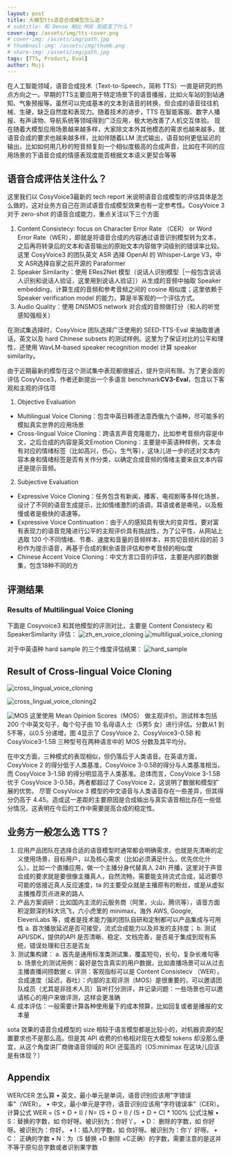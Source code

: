 ```yaml
---
layout: post
title: 大模型tts语音合成模型怎么选？
# subtitle: 和 Dense 相比 MOE 到底变了什么？
cover-img: /assets/img/tts-cover.png
# cover-img: /assets/img/path.jpg
# thumbnail-img: /assets/img/thumb.png
# share-img: /assets/img/path.jpg
tags: [TTS, Product, Eval]
author: Muji
---
```


在人工智能领域，语音合成技术（Text-to-Speech，简称 TTS）一直是研究的热点方向之一。早期的TTS主要应用于特定场景下的语音播报，比如火车站的到站通知、气象预报等。虽然可以完成基本的文本到语音的转换，但合成的语音往往机械、生硬，缺乏自然度和表现力。随着技术的进步，TTS 在智能客服、数字人播报、有声读物、导航系统等领域得到广泛应用，极大地改善了人机交互体验。
现在随着大模型应用场景越来越多样，大家除文本外其他模态的需求也越来越多。就语音合成的要求也越来越多样，比如伴随着LLM 流式输出，语音如何更低延迟的输出，比如如何用几秒的短音频复刻一个相似度极高的合成声音，比如在不同的应用场景的下语音合成的情感表现度能否根据文本语义更契合等等

## 语音合成评估关注什么？
这里我们以 CosyVoice3最新的 tech report 米说明语音合成模型的评估具体是怎么做的，这对业务方自己在测试语音合成模型效果也有一定参考性。CosyVoice 3 对于 zero-shot 的语音合成能力，重点关注以下三个方面
1. Content Consistecy: focus on Character Error Rate （CER） or Word Error Rate（WER），即就是将语音合成的内容通过语音识别模型转为文本，之后再将转录后的文本和语音输出的原始文本内容做字词级别的错误率比较。这里 CosyVoice3 的团队英文 ASR 选择 OpenAI 的 Whisper-Large V3，中文 ASR选择自家之前开源的 Paraformer
2. Speaker Similarity：使用 ERes2Net 模型（说话人识别模型［一般包含说话人识别和说话人验证，这里用到说话人验证］）从生成的音频中抽取 Speaker embedding，计算生成的音频和参考音频之间的 cosine 相似度；这里依赖于Speaker verification model 的能力，算是半客观的一个评估方式。
3. Audio Quality：使用 DNSMOS network 对合成的音频做打分（和人的听觉感知强相关）

在测试集选择时，CosyVoice 团队选择广泛使用的 SEED-TTS-Eval 来抽取普通话，英文以及 hard Chinese subsets 的测试样例。这里为了保证对比的公平和理性，还使用 WavLM-based speaker recognition model 计算 speaker similarity。

由于近期最新的模型在这个测试集中表现都很接近，提升空间有限。为了更全面的评估 CosyVoce3，作者还新提出一个多语言 benchmark**CV3-Eval**，包含以下客观和主观的评估项
1. Objective Evaluation
- Multilingual Voice Cloning：包含中英日韩德法意西俄九个语种，尽可能多的模拟真实世界的应用场景
- Cross-lingual Voice Cloning：跨语言声音克隆能力，比如参考音频内容是中文，之后合成的内容是英文Emotion Cloning：主要是中英语种样例，文本会有对应的情绪标签（比如高兴，伤心，生气等），这块儿进一步的还对文本内容本身和情绪标签是否有关作分类，以确定合成音频的情绪主要来自文本内容还是提示音频。
2. Subjective Evaluation
- Expressive Voice Cloning：任务包含有新闻，播客，电视剧等多样化场景，设计了不同的语音生成提示，比如情绪激烈的语调，耳语或者是嘶吼，以及极慢或者是极快的语速等。
- Expressive Voice Continuation：由于人的感知具有很大的变异性，要对富有表现力的语音克隆进行公平的主观评价具有挑战性，为了公平性，从网站上选取 120 个不同情绪、节奏、速度和音量的音频样本，并剪切音频片段的前 3 秒作为提示语音，再基于合成的剩余语音评估和参考音频的相似度
- Chinese Accent Voice Cloning：中文方言口音的评估，主要是内部的数据集，包含18种不同的方


## 评测结果
### Results of Multilingual Voice Cloning
下面是 Cosyvoice3 和其他模型的评测对比，主要是 Content Consistecy 和 SpeakerSimilarity 评估：
![zh_en_voice_cloning](/assets/img/tts-table4.png)
![multiligual_voice_cloning](/assets/img/tts-table5.png)

对于中英语种 hard sample 的三个维度评估结果：
![hard_sample](/assets/img/tts-table6.png)

## Result of Cross-lingual Voice Cloning
![cross_lingual_voice_cloning](/assets/img/tts-table7.png)

![cross_lingual_voice_cloning2](/assets/img/tts-table8.png)

![MOS](/assets/img/tts-fig4.png)
这里使用 Mean Opinion Scores（MOS） 做主观评价。测试样本包括 200 个中英文句子，每个句子由 10 名母语人士（5男5 女）进行评估。分数从1 到5不等，以0.5 分递增。图 4显示了 CosyVoice 2、CosyVoice3-0.5B 和 CosyVoice3-1.5B 三种型号在两种语言中的 MOS 分数及其平均分。

在中文方面，三种模式的表现相似，但仍落后于人类语音。在英语方面，CosyVoice 2 的得分低于人类基准，CosyVoice 3-0.5B的得分与人类基准相当，而 CosyVoice 3-1.5B 的得分明显高于人类基准。总体而言，CosyVoice 3-1.5B 优于 CosyVoice 3-0.5B，两者都超过了 CosyVoice 2，这说明了数据和模型扩展的优势。
尽管 CosyVoice 3 模型的中文语音与人类语音存在一些差异，但其得分仍高于 4.45。造成这一差距的主要原因是合成输出与真实语音相比存在一些低分情况，这表明在今后的工作中需要提高合成的稳定性。

## 业务方一般怎么选 TTS？
1. 应用产品团队在选择合适的语音模型时通常都会明确需求，也就是先清晰的定义使用场景，目标用户，以及核心需求（比如必须满足什么，优先优化什么）。比如一个直播应用，做一个主播分身代替真人 24h 开播，这里对于声音合成的要求就是要很像主播真人，自然流畅，需要能支持流式合成，延迟要尽可能的低接近真人反应速度，ta 的主要受众就是主播原有的粉丝，或是从虚拟主播推荐页点进来的路人
2. 产品方案调研：比如国内主流的云服务商（阿里，火山，腾讯等），语音方面积淀颇深的科大讯飞，六小虎里的 minimax，海外 AWS, Google, ElevenLabs 等，或者是技术能力强的团队自研和定制都可以产品集成与可用性
    a. 首次播放延迟是否可接受，流式合成能力以及并发的支持度；
    b. 测试 API/SDK，提供的API 是否清晰、稳定、文档完善，是否易于集成到现有系统，错误处理和日志是否友
4. 测试集构建：
    a. 首先是通用标准类测试集，覆盖短句，长句，复杂长难句等
    b. 场景化的测试用例：最好是包含真实的用户数据，比如直播场景可以从过去主播直播间捞数据
    c. 评测：客观指标可以是 Content Consistecv （WER），合成速度（延迟，吞吐）：内部的主观评测（MOS）是很重要的，可以邀请团队成员（尤其是非技术人员）盲听打分测评，并记录问题：一些场景也可以邀请核心的用户来做评测，这样会更准确
5. 成本评估：一般需要计算各种使用量下的成本预算，比如回复或者是播报的文本量

sota 效果的语音合成模型的 size 相较于语言模型都是比较小的，对机器资源的配置要求也不是那么高。但是其 API 收费的价格相对现在大模型 tokens 却没那么便宜，从这个角度讲厂商做语音领域的 ROI 还蛮高的（OS:minimax 在这块儿应该是有体现？）

## Appendix
WER/CER 怎么算
• 英文，最小单元是单词，语音识别应该用"字错误率"（WER）。
• 中文，最小单元是字符，语音识别应该用“字符错误率”（CER）。计算公式
WER = (S + D + I) / N= (S + D + I) / (S + D + C) * 100%
公式注解
• S：替换的字数，如 你好呀。被识别为：你好丫。
• D： 删除的字数，如 你好呀。被识别为：你好。
• I：插入的字数，如 你好呀。被识别为：你丫 好呀。
• C： 正确的字数
• N：为（S 替换 +D 删除 +C正确）的字数，需要注意的是这并不等于原句总字数或者识别果字数